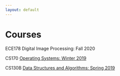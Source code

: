 ```yaml
---
layout: default
---
```

# Courses

ECE178 Digital Image Processing: Fall 2020

CS170 [Operating Systems: Winter 2019](https://www.cs.ucsb.edu/~trinabh/classes/w19/index.html)

CS130B [Data Structures and Algorithms: Spring 2019](https://www.cs.ucsb.edu/~suri/cs130b/cs130b.html)
